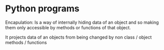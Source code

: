 # Python programs


Encapulation: Is a way of internally hiding data of an object and so making them only accessible by methods or functions of that object.

It projects data of an objects from being changed by non class / object methods / functions